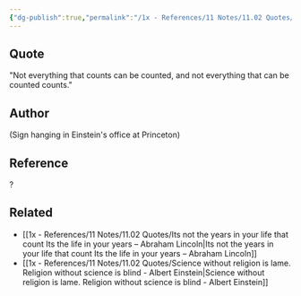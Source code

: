 ```yaml
---
{"dg-publish":true,"permalink":"/1x - References/11 Notes/11.02 Quotes/Not everything that counts can be counted, and not everything  that can be counted counts - Albert Einstein/","title":"Not everything that counts can be counted, and not everything  that can be counted counts - Albert Einstein","noteIcon":"","created":"2023-09-25T21:31:13.000+03:00","updated":"2024-02-14T20:18:40.346+03:00"}
---
```



## Quote
"Not everything that counts can be counted, and not everything  that can be counted counts." 

## Author
(Sign hanging in Einstein's office at  Princeton) 

## Reference
?

## Related
- [[1x - References/11 Notes/11.02 Quotes/Its not the years in your life that count Its the life in your years – Abraham Lincoln\|Its not the years in your life that count Its the life in your years – Abraham Lincoln]]
- [[1x - References/11 Notes/11.02 Quotes/Science without religion is lame. Religion without science is blind - Albert Einstein\|Science without religion is lame. Religion without science is blind - Albert Einstein]]